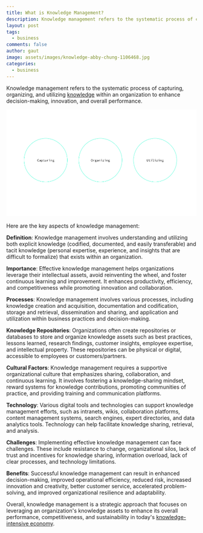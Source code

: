 ```yaml
---
title: What is Knowledge Management?
description: Knowledge management refers to the systematic process of capturing, organizing, and utilizing knowledge within an organization to enhance decision-making, innovation, and overall performance.
layout: post
tags:
  - business
comments: false
author: gaut
image: assets/images/knowledge-abby-chung-1106468.jpg
categories:
  - business
---
```


Knowledge management refers to the systematic process of capturing, organizing, and utilizing [knowledge](/defining-knowledge/) within an organization to enhance decision-making, innovation, and overall performance. 

![](/assets/images/km-chart.png)

Here are the key aspects of knowledge management:

**Definition**: Knowledge management involves understanding and utilizing both explicit knowledge (codified, documented, and easily transferable) and tacit knowledge (personal expertise, experience, and insights that are difficult to formalize) that exists within an organization.

**Importance**: Effective knowledge management helps organizations leverage their intellectual assets, avoid reinventing the wheel, and foster continuous learning and improvement. It enhances productivity, efficiency, and competitiveness while promoting innovation and collaboration.

**Processes**: Knowledge management involves various processes, including knowledge creation and acquisition, documentation and codification, storage and retrieval, dissemination and sharing, and application and utilization within business practices and decision-making.

**Knowledge Repositories**: Organizations often create repositories or databases to store and organize knowledge assets such as best practices, lessons learned, research findings, customer insights, employee expertise, and intellectual property. These repositories can be physical or digital, accessible to employees or customers/partners.

**Cultural Factors**: Knowledge management requires a supportive organizational culture that emphasizes sharing, collaboration, and continuous learning. It involves fostering a knowledge-sharing mindset, reward systems for knowledge contributions, promoting communities of practice, and providing training and communication platforms.

**Technology**: Various digital tools and technologies can support knowledge management efforts, such as intranets, wikis, collaboration platforms, content management systems, search engines, expert directories, and data analytics tools. Technology can help facilitate knowledge sharing, retrieval, and analysis.

**Challenges**: Implementing effective knowledge management can face challenges. These include resistance to change, organizational silos, lack of trust and incentives for knowledge sharing, information overload, lack of clear processes, and technology limitations.

**Benefits**: Successful knowledge management can result in enhanced decision-making, improved operational efficiency, reduced risk, increased innovation and creativity, better customer service, accelerated problem-solving, and improved organizational resilience and adaptability.

Overall, knowledge management is a strategic approach that focuses on leveraging an organization's knowledge assets to enhance its overall performance, competitiveness, and sustainability in today's [knowledge-intensive economy](/knwoledge-intensive-economy/).